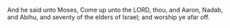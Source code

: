And he said unto Moses, Come up unto the LORD, thou, and Aaron, Nadab, and Abihu, and seventy of the elders of Israel; and worship ye afar off.
